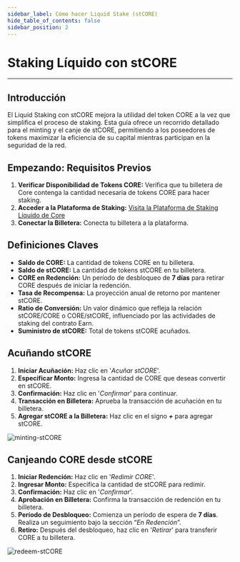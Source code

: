```yaml
---
sidebar_label: Cómo hacer Liquid Stake (stCORE)
hide_table_of_contents: false
sidebar_position: 2
---
```


# Staking Líquido con stCORE

---

## Introducción

El Liquid Staking con stCORE mejora la utilidad del token CORE a la vez que simplifica el proceso de staking. Esta guía ofrece un recorrido detallado para el minting y el canje de stCORE, permitiendo a los poseedores de tokens maximizar la eficiencia de su capital mientras participan en la seguridad de la red.

## Empezando: Requisitos Previos

1. **Verificar Disponibilidad de Tokens CORE:** Verifica que tu billetera de Core contenga la cantidad necesaria de tokens CORE para hacer staking.
2. **Acceder a la Plataforma de Staking:** [Visita la Plataforma de Staking Líquido de Core](https://stake.coredao.org/liquid-staking/stcore)
3. **Conectar la Billetera:** Conecta tu billetera a la plataforma.

## Definiciones Claves

- **Saldo de CORE:** La cantidad de tokens CORE en tu billetera.
- **Saldo de stCORE:** La cantidad de tokens stCORE en tu billetera.
- **CORE en Redención:** Un período de desbloqueo de **7 días** para retirar CORE después de iniciar la redención.
- **Tasa de Recompensa:** La proyección anual de retorno por mantener stCORE.
- **Ratio de Conversión:** Un valor dinámico que refleja la relación stCORE/CORE o CORE/stCORE, influenciado por las actividades de staking del contrato Earn.
- **Suministro de stCORE:** Total de tokens stCORE acuñados.

## Acuñando stCORE

1. **Iniciar Acuñación:** Haz clic en '_Acuñar stCORE_'.
2. **Especificar Monto:** Ingresa la cantidad de CORE que deseas convertir en stCORE.
3. **Confirmación:** Haz clic en '_Confirmar_' para continuar.
4. **Transacción en Billetera:** Aprueba la transacción de acuñación en tu billetera.
5. **Agregar stCORE a la Billetera:** Haz clic en el signo **_+_** para agregar stCORE.

![minting-stCORE](../../../../static/img/stCore/mint-stcore.png)

## Canjeando CORE desde stCORE

1. **Iniciar Redención:** Haz clic en '_Redimir CORE_'.
2. **Ingresar Monto:** Especifica la cantidad de stCORE para redimir.
3. **Confirmación:** Haz clic en '_Confirmar_'.
4. **Aprobación en Billetera:** Confirma la transacción de redención en tu billetera.
5. **Período de Desbloqueo:** Comienza un período de espera de **7 días**. Realiza un seguimiento bajo la sección “_En Redención_”.
6. **Retiro:** Después del desbloqueo, haz clic en '_Retirar_' para transferir CORE a tu billetera.

![redeem-stCORE](../../../../static/img/stCore/redeem-stcore.png)
